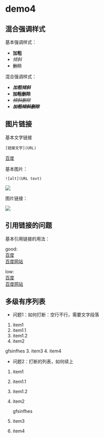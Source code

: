 # demo4

## 混合强调样式

基本强调样式：

- **加粗**
- *倾斜*
- ~~删除~~

混合强调样式：

- ***加粗倾斜***
- **~~加粗删除~~**
- *~~倾斜删除~~*
- ***~~加粗倾斜删除~~***

## 图片链接

基本文字链接

    [链接文字](URL)
   
[百度](http://www.baidu.com)

基本图片：

    ![alt](URL text)
    
![](https://www.baidu.com/img/bd_logo1.png)

图片链接：

[![][baidu_logo]][baidu]

## 引用链接的问题

基本引用链接的用法：

good:  
[百度][baidu]  
[百度网站][baidu]

low:  
[百度]  
[百度网站]






<!--以下是本文中的链接-->

[baidu]: http://www.baidu.com
[baidu_logo]: https://www.baidu.com/img/bd_logo1.png
[百度]: http://www.baidu.com
[百度网站]: http://www.baidu.com


## 多级有序列表
- 问题1：如何打断：空行不行，需要文字段落

1. item1
  1. item1.1
  2. item1.2
2. item2

gfsinfhes
3. item3
4. item4

- 问题2：打断的列表，如何续上
1. item1
  1. item1.1
  2. item1.2
2. item2

    gfsinfhes
3. item3
4. item4







